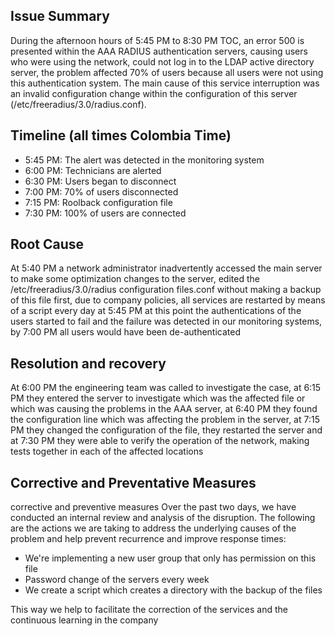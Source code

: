 ##  Issue Summary

During the afternoon hours of 5:45 PM to 8:30 PM TOC, an error 500 is presented within the AAA RADIUS authentication servers, causing users who were using the network, could not log in to the LDAP active directory server, the problem affected 70% of users because all users were not using this authentication system. The main cause of this service interruption was an invalid configuration change within the configuration of this server (/etc/freeradius/3.0/radius.conf).

## Timeline (all times Colombia Time)

- 5:45 PM: The alert was detected in the monitoring system
- 6:00 PM: Technicians are alerted
- 6:30 PM: Users began to disconnect
- 7:00 PM: 70% of users disconnected
- 7:15 PM: Roolback configuration file
- 7:30 PM: 100% of users are connected

## Root Cause

At 5:40 PM a network administrator inadvertently accessed the main server to make some optimization changes to the server, edited the /etc/freeradius/3.0/radius configuration files.conf without making a backup of this file first, due to company policies, all services are restarted by means of a script every day at 5:45 PM at this point the authentications of the users started to fail and the failure was detected in our monitoring systems, by 7:00 PM all users would have been de-authenticated

## Resolution and recovery

At 6:00 PM the engineering team was called to investigate the case, at 6:15 PM they entered the server to investigate which was the affected file or which was causing the problems in the AAA server, at 6:40 PM they found the configuration line which was affecting the problem in the server, at 7:15 PM they changed the configuration of the file, they restarted the server and at 7:30 PM they were able to verify the operation of the network, making tests together in each of the affected locations

##  Corrective and Preventative Measures

corrective and preventive measures Over the past two days, we have conducted an internal review and analysis of the disruption. The following are the actions we are taking to address the underlying causes of the problem and help prevent recurrence and improve response times:

- We're implementing a new user group that only has permission on this file
- Password change of the servers every week
- We create a script which creates a directory with the backup of the files

This way we help to facilitate the correction of the services and the continuous learning in the company
